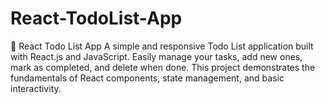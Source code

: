 # React-TodoList-App
📝 React Todo List App  A simple and responsive Todo List application built with React.js and JavaScript. Easily manage your tasks, add new ones, mark as completed, and delete when done. This project demonstrates the fundamentals of React components, state management, and basic interactivity.
